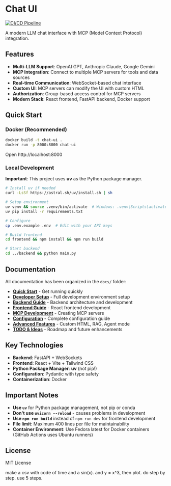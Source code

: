 # Chat UI

[![CI/CD Pipeline](https://github.com/garland3/chat-ui-11/actions/workflows/ci.yml/badge.svg)](https://github.com/garland3/chat-ui-11/actions/workflows/ci.yml)

A modern LLM chat interface with MCP (Model Context Protocol) integration.

## Features

- **Multi-LLM Support**: OpenAI GPT, Anthropic Claude, Google Gemini
- **MCP Integration**: Connect to multiple MCP servers for tools and data sources  
- **Real-time Communication**: WebSocket-based chat interface
- **Custom UI**: MCP servers can modify the UI with custom HTML
- **Authorization**: Group-based access control for MCP servers
- **Modern Stack**: React frontend, FastAPI backend, Docker support

## Quick Start

### Docker (Recommended)
```bash
docker build -t chat-ui .
docker run -p 8000:8000 chat-ui
```
Open http://localhost:8000

### Local Development
**Important**: This project uses **uv** as the Python package manager.

```bash
# Install uv if needed
curl -LsSf https://astral.sh/uv/install.sh | sh

# Setup environment
uv venv && source .venv/bin/activate  # Windows: .venv\Scripts\activate
uv pip install -r requirements.txt

# Configure
cp .env.example .env  # Edit with your API keys

# Build frontend
cd frontend && npm install && npm run build

# Start backend  
cd ../backend && python main.py
```

## Documentation

All documentation has been organized in the `docs/` folder:

- **[Quick Start](docs/quick-start.md)** - Get running quickly
- **[Developer Setup](docs/developer-setup.md)** - Full development environment setup
- **[Backend Guide](docs/backend.md)** - Backend architecture and development  
- **[Frontend Guide](docs/frontend.md)** - React frontend development
- **[MCP Development](docs/mcp-development.md)** - Creating MCP servers
- **[Configuration](docs/configuration.md)** - Complete configuration guide
- **[Advanced Features](docs/advanced-features.md)** - Custom HTML, RAG, Agent mode
- **[TODO & Ideas](docs/todo.md)** - Roadmap and future enhancements

## Key Technologies

- **Backend**: FastAPI + WebSockets  
- **Frontend**: React + Vite + Tailwind CSS
- **Python Package Manager**: **uv** (not pip!)
- **Configuration**: Pydantic with type safety
- **Containerization**: Docker

## Important Notes

- **Use `uv`** for Python package management, not pip or conda
- **Don't use `uvicorn --reload`** - causes problems in development
- **Use `npm run build`** instead of `npm run dev` for frontend development
- **File limit**: Maximum 400 lines per file for maintainability
- **Container Environment**: Use Fedora latest for Docker containers (GitHub Actions uses Ubuntu runners)

## License

MIT License


make a csv with code of time and a sin(x). and y = x^3, then plot. do step by step. use 5 steps.